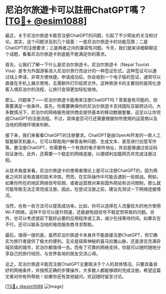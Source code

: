 # 尼泊尔旅遊卡可以註冊ChatGPT嗎？[[TG💪+ @esim1088](https://t.me/s/esim1088)]

最近，关于尼泊尔旅遊卡能否注册ChatGPT的问题，引起了不少网友的关注和讨论。其实，这个问题涉及到几个层面：一是尼泊尔旅遊卡的功能范围；二是ChatGPT的注册要求；三是两者之间的兼容性问题。今天，我们就来详细聊聊这个话题，看看尼泊尔旅遊卡到底能不能满足你的需求。

首先，让我们了解一下什么是尼泊尔旅遊卡。尼泊尔旅遊卡（Nepal Tourist Visa）是专为外国游客进入尼泊尔旅行而设计的一种签证形式。这种签证可以通过线上申请，非常方便快捷。申请成功后，你会收到一个电子版的签证，通常可以直接在手机上展示使用，无需额外打印纸质文件。这种旅游卡的主要目的是简化游客入境尼泊尔的流程，让旅行变得更加轻松愉快。

那么，问题来了——尼泊尔旅遊卡能用来注册ChatGPT吗？答案是有可能的，但需要满足一些条件。首先，你需要确保你的尼泊尔旅遊卡支持国际互联网访问。大多数情况下，尼泊尔的网络服务提供商会提供基本的移动数据套餐，这足以让你完成ChatGPT的注册流程。不过，具体是否可行还需要根据你所使用的运营商以及当地的网络环境来判断。

接下来，我们来看看ChatGPT的注册要求。ChatGPT是由OpenAI开发的一款人工智能聊天机器人，它可以帮助用户解答各种问题、生成文本、甚至进行创意写作等。要注册ChatGPT，你需要有一个有效的电子邮件地址，并且能够通过验证码验证身份。此外，还需要一个稳定的网络连接，以便顺利加载网页并完成注册过程。

从技术角度来看，尼泊尔旅遊卡的使用者理论上是可以注册ChatGPT的，因为两者之间并没有直接的技术冲突。然而，在实际操作中可能会遇到一些挑战。例如，如果你所在的地区网络信号较弱，或者运营商对某些国外网站有访问限制，那么就可能导致无法正常完成注册。因此，在尝试注册之前，建议先测试一下网络连接情况。

当然，也有一些方法可以提高成功率。比如，你可以选择在人流量较大的地方使用Wi-Fi网络，这样不仅可以提升网速，还能避免因信号不稳定而导致的问题。另外，也可以考虑提前下载好必要的应用程序或工具，减少在线等待时间。如果实在不行，还可以联系当地的电信服务商寻求帮助。

最后，值得一提的是，虽然尼泊尔旅遊卡本身并不能直接注册ChatGPT，但它确实为旅行者提供了极大的便利。无论是探索神秘的喜马拉雅山脉，还是游览充满异域风情的城市，尼泊尔都值得一去。而有了可靠的网络支持，你就可以随时随地分享自己的旅行经历，与世界各地的朋友交流心得。

总之，尼泊尔旅遊卡能否注册ChatGPT主要取决于个人的具体情况。只要具备良好的网络条件，并按照正确的步骤操作，大多数人都能够顺利完成注册。希望这篇文章对你有所帮助！如果你还有其他疑问，欢迎随时留言讨论。

[[TG💪+ @esim1088](https://t.me/s/esim1088) ![Image](https://i.postimg.cc/4NQfJmqS/Snipaste-2025-05-13-00-14-12.png)]